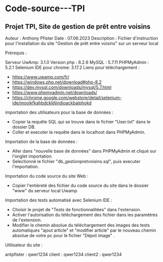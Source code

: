 # Code-source---TPI
Projet TPI, Site de gestion de prêt entre voisins 
----------------------------------------------------------------------------------------------------------------------------------------------------------------------------------------------------------------------------

Auteur : Anthony Pfister 
Date : 07.06.2023
Description : Fichier d'instruction pour l'installation du site "Gestion de prêt entre voisins" sur un serveur local

Prérequis : 

Serveur UwAmp: 3.1.0 
Version php : 8.2.6
MySQL : 5.7.11
PHPMyAdmin : 5.2.1
Selenium IDE pour chrome: 3.17.2
Liens pour téléchargement : 
- https://www.uwamp.com/fr/
- https://windows.php.net/download#php-8.2
- https://dev.mysql.com/downloads/mysql/5.7.html
- https://www.phpmyadmin.net/downloads/
- https://chrome.google.com/webstore/detail/selenium-ide/mooikfkahbdckldjjndioackbalphokd

importation des utilisateurs pour la base de données :

- Copier la requête SQL qui se trouve dans le fichier "User.txt" dans le dossier DB.
- Coller et executer la requête dans le localhost dans PHPMyAdmin.

Importation de la base de données :

- Aller dans "nouvelle base de données" dans PHPMyAdmin et cliqué sur l'onglet importation.
- Selectionné le fichier "db_gestionpretvoisins.sql", puis executer l'importation.

Importation du code source du site Web :

- Copier l'entièreté des fichier du code source du site dans le dossier "www" du serveur local Uwamp

Importation des tests automatisé avec Selenium IDE :

- Choisir le projet de "Tests de fonctionnalitées" dans l'extension.
- Activer l'autorisation du téléchargement des fichier dans les paramètres de l'extension.
- Modifier le chemin absolue du téléchargement des images des tests automatiques "ajout article" et "modifier article" par le nouveau chemin absolue de votre pc pour le fichier "Dépot image"  .

Utilisateur du site :

antpfister : qwer1234
client : qwer1234
client2 : qwer1234
